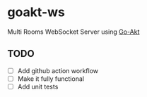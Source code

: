 # goakt-ws

Multi Rooms WebSocket Server using [Go-Akt](https://github.com/Tochemey/goakt)

## TODO

- [ ] Add github action workflow
- [ ] Make it fully functional
- [ ] Add unit tests
